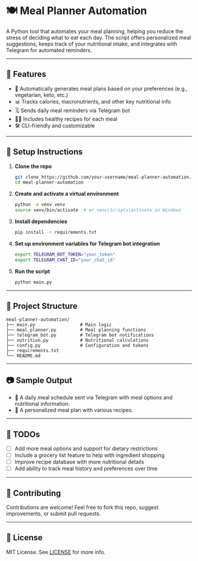# 🍽️ Meal Planner Automation

A Python tool that automates your meal planning, helping you reduce the stress of deciding what to eat each day. The script offers personalized meal suggestions, keeps track of your nutritional intake, and integrates with Telegram for automated reminders.

---

## 🚀 Features

- 🍏 Automatically generates meal plans based on your preferences (e.g., vegetarian, keto, etc.)
- 📊 Tracks calories, macronutrients, and other key nutritional info
- 🗓️ Sends daily meal reminders via Telegram bot
- 🧑‍🍳 Includes healthy recipes for each meal
- 🛠️ CLI-friendly and customizable

---

## 🔧 Setup Instructions

1. **Clone the repo**
   ```bash
   git clone https://github.com/your-username/meal-planner-automation.git
   cd meal-planner-automation
   ```

2. **Create and activate a virtual environment**
   ```bash
   python -m venv venv
   source venv/bin/activate  # or venv\Scripts\activate on Windows
   ```

3. **Install dependencies**
   ```bash
   pip install -r requirements.txt
   ```

4. **Set up environment variables for Telegram bot integration**
   ```bash
   export TELEGRAM_BOT_TOKEN="your_token"
   export TELEGRAM_CHAT_ID="your_chat_id"
   ```

5. **Run the script**
   ```bash
   python main.py
   ```

---

## 📁 Project Structure

```
meal-planner-automation/
├── main.py                 # Main logic
├── meal_planner.py         # Meal planning functions
├── telegram_bot.py         # Telegram bot notifications
├── nutrition.py            # Nutritional calculations
├── config.py               # Configuration and tokens
├── requirements.txt
└── README.md
```

---

## 📷 Sample Output

- 📅 A daily meal schedule sent via Telegram with meal options and nutritional information.
- 🥗 A personalized meal plan with various recipes.

---

## 📌 TODOs

- [ ] Add more meal options and support for dietary restrictions
- [ ] Include a grocery list feature to help with ingredient shopping
- [ ] Improve recipe database with more nutritional details
- [ ] Add ability to track meal history and preferences over time

---

## 🤝 Contributing

Contributions are welcome! Feel free to fork this repo, suggest improvements, or submit pull requests.

---

## 📜 License

MIT License. See [LICENSE](LICENSE) for more info.
